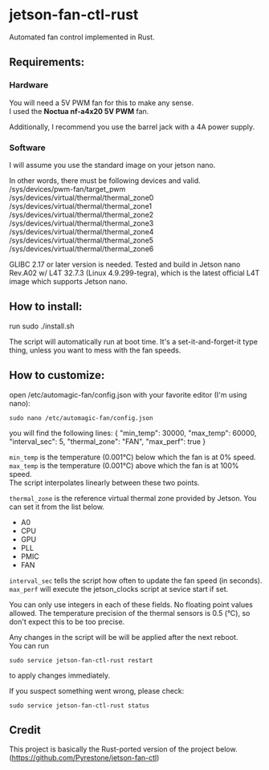 # jetson-fan-ctl-rust
Automated fan control implemented in Rust.

## Requirements:

### Hardware
You will need a 5V PWM fan for this to make any sense.  
I used the **Noctua nf-a4x20 5V PWM** fan.

Additionally, I recommend you use the barrel jack with a 4A power supply.  

### Software
I will assume you use the standard image on your jetson nano.

In other words, there must be following devices and valid.
    /sys/devices/pwm-fan/target_pwm
    /sys/devices/virtual/thermal/thermal_zone0
    /sys/devices/virtual/thermal/thermal_zone1
    /sys/devices/virtual/thermal/thermal_zone2
    /sys/devices/virtual/thermal/thermal_zone3
    /sys/devices/virtual/thermal/thermal_zone4
    /sys/devices/virtual/thermal/thermal_zone5
    /sys/devices/virtual/thermal/thermal_zone6

GLIBC 2.17 or later version is needed. 
Tested and build in Jetson nano Rev.A02 w/ L4T 32.7.3 (Linux 4.9.299-tegra), which is the latest official L4T image which supports Jetson nano.

## How to install:
run
    sudo ./install.sh

The script will automatically run at boot time.
It's a set-it-and-forget-it type thing, unless you want to mess with the fan speeds.

## How to customize:
open /etc/automagic-fan/config.json with your favorite editor (I'm using nano):  

    sudo nano /etc/automagic-fan/config.json

you will find the following lines:
    {
        "min_temp": 30000,
        "max_temp": 60000,
        "interval_sec": 5,
        "thermal_zone": "FAN",
        "max_perf": true
    }

<code>min_temp</code> is the temperature (0.001°C) below which the fan is at 0% speed.  
<code>max_temp</code> is the temperature (0.001°C) above which the fan is at 100% speed.  
The script interpolates linearly between these two points.

<code>thermal_zone</code> is the reference virtual thermal zone provided by Jetson. You can set it from the list below.
* A0
* CPU
* GPU
* PLL
* PMIC
* FAN

<code>interval_sec</code> tells the script how often to update the fan speed (in seconds).  
<code>max_perf</code> will execute the jetson_clocks script at sevice start if set.

You can only use integers in each of these fields. No floating point values allowed.
The temperature precision of the thermal sensors is 0.5 (°C), so don't expect this to be too precise.

Any changes in the script will be will be applied after the next reboot.  
You can run

    sudo service jetson-fan-ctl-rust restart

to apply changes immediately.

If you suspect something went wrong, please check:

    sudo service jetson-fan-ctl-rust status

## Credit
This project is basically the Rust-ported version of the project below.
(https://github.com/Pyrestone/jetson-fan-ctl)